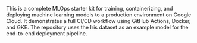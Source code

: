 This is a complete MLOps starter kit for training, containerizing, and deploying machine learning models to a production environment on Google Cloud. It demonstrates a full CI/CD workflow using GitHub Actions, Docker, and GKE. The repository uses the Iris dataset as an example model for the end-to-end deployment pipeline.